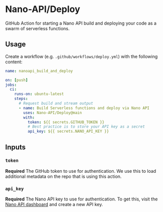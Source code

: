 # Nano-API/Deploy

GitHub Action for starting a Nano API build and deploying your code as a swarm of serverless functions.

## Usage

Create a workflow (e.g. `.github/workflows/deploy.yml`) with the following content:

```yaml
name: nanoapi_build_and_deploy

on: [push]
jobs:
  ci:
    runs-on: ubuntu-latest
    steps:
      # Request build and stream output
      - name: Build Serverless functions and deploy via Nano API
        uses: Nano-API/Deploy@main
        with:
          token: ${{ secrets.GITHUB_TOKEN }}
          # Best practice is to store your API key as a secret
          api_key: ${{ secrets.NANO_API_KEY }}
```

## Inputs

### `token`

**Required** The GitHub token to use for authentication. We use this to load additional metadata on the repo that is using this action.

### `api_key`

**Required** The Nano API key to use for authentication. To get this, visit the [Nano API dashboard](https:/app./nanoapi.io) and create a new API key.
